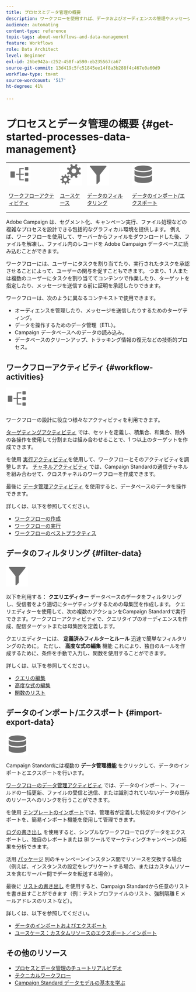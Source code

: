 ```yaml
---
title: プロセスとデータ管理の概要
description: ワークフローを使用すれば、データおよびオーディエンスの管理やメッセージの送信などのプロセスを自動化できます。
audience: automating
content-type: reference
topic-tags: about-workflows-and-data-management
feature: Workflows
role: Data Architect
level: Beginner
exl-id: 26be942a-c252-458f-a590-eb235567ca67
source-git-commit: 13d419c5fc51845ee14f8a3b288f4c467e0a60d9
workflow-type: tm+mt
source-wordcount: '517'
ht-degree: 41%

---
```


# プロセスとデータ管理の概要 {#get-started-processes-data-management}

<table>
<tr>
<td><img src="assets/do-not-localize/icon_workflows.svg" width="60px"><p><a href="#workflow-activities">ワークフローアクティビティ</a></p></td><td><img src="assets/do-not-localize/icon_activities.svg" width="60px"><p><a href="../../automating/using/workflow-created-query-with-complement.md">ユースケース</a></p></td><td><img src="assets/do-not-localize/icon_filter.svg" width="60px"><p><a href="#filter-data">データのフィルタリング</a></p></td>
<td><img src="assets/do-not-localize/icon_manage.svg" width="60px"><p><a href="#import-export-data">データのインポート/エクスポート</a></p></td></tr>
</table>

Adobe Campaign は、セグメント化、キャンペーン実行、ファイル処理などの複雑なプロセスを設計できる包括的なグラフィカル環境を提供します。 例えば、ワークフローを使用して、サーバーからファイルをダウンロードした後、ファイルを解凍し、ファイル内のレコードを Adobe Campaign データベースに読み込むことができます。

ワークフローには、ユーザーにタスクを割り当てたり、実行されたタスクを承認させることによって、ユーザーの関与を促すこともできます。 つまり、1 人または複数のユーザーにタスクを割り当ててコンテンツで作業したり、ターゲットを指定したり、メッセージを送信する前に証明を承認したりできます。

ワークフローは、次のように異なるコンテキストで使用できます。

* オーディエンスを管理したり、メッセージを送信したりするためのターゲティング。
* データを操作するためのデータ管理（ETL）。
* Campaign データベースへのデータの読み込み。
* データベースのクリーンアップ、トラッキング情報の復元などの技術的プロセス。

## ワークフローアクティビティ {#workflow-activities}

<img src="assets/do-not-localize/icon_workflows.svg" width="60px">

ワークフローの設計に役立つ様々なアクティビティを利用できます。

[ターゲティングアクティビティ](../../automating/using/about-targeting-activities.md) では、セットを定義し、積集合、和集合、除外の各操作を使用して分割または組み合わせることで、1 つ以上のターゲットを作成できます。

を使用 [実行アクティビティ](../../automating/using/about-execution-activities.md)を使用して、ワークフローとそのアクティビティを調整します。 [チャネルアクティビティ](../../automating/using/about-channel-activities.md) では、Campaign Standardの通信チャネルを組み合わせて、クロスチャネルのワークフローを作成できます。

最後に [データ管理アクティビティ](../../automating/using/about-data-management-activities.md) を使用すると、データベースのデータを操作できます。

詳しくは、以下を参照してください。

* [ワークフローの作成](../../automating/using/building-a-workflow.md)
* [ワークフローの実行](../../automating/using/about-workflow-execution.md)
* [ワークフローのベストプラクティス](../../automating/using/best-practices-workflows.md)

## データのフィルタリング {#filter-data}

<img src="assets/do-not-localize/icon_filter.svg" width="60px">

以下を利用する： **クエリエディター** データベースのデータをフィルタリングし、受信者をより適切にターゲティングするための母集団を作成します。 クエリエディターを使用して、次の複数のアクションをCampaign Standardで実行できます。ワークフローアクティビティで、クエリタイプのオーディエンスを作成、配信ターゲットまたは母集団を定義します。

クエリエディターには、 **定義済みフィルターとルール** 迅速で簡単なフィルタリングのために。 ただし、 **高度な式の編集** 機能 これにより、独自のルールを作成するために、条件を手動で入力し、関数を使用することができます。

詳しくは、以下を参照してください。

* [クエリの編集](../../automating/using/editing-queries.md)
* [高度な式の編集](../../automating/using/advanced-expression-editing.md)
* [関数のリスト](../../automating/using/list-of-functions.md)

## データのインポート/エクスポート {#import-export-data}

<img src="assets/do-not-localize/icon_manage.svg" width="60px">

Campaign Standardには複数の **データ管理機能** をクリックして、データのインポートとエクスポートを行います。

[ワークフローのデータ管理アクティビティ](../../automating/using/about-data-management-activities.md) では、データのインポート、フィールドの一括更新、ファイルの受信と送信、または識別されていないデータの既存のリソースへのリンクを行うことができます。

を使用 [テンプレートのインポート](../../automating/using/importing-data-with-import-templates.md)では、管理者が定義した特定のタイプのインポートを、簡易インポート機能を使用して管理できます。

[ログの書き出し](../../automating/using/exporting-logs.md) を使用すると、シンプルなワークフローでログデータをエクスポートし、独自のレポートまたは BI ツールでマーケティングキャンペーンの結果を分析できます。

活用 [パッケージ](../../automating/using/managing-packages.md) 別のキャンペーンインスタンス間でリソースを交換する場合（例えば、インスタンスの設定をレプリケートする場合、またはカスタムリソースを含むサーバー間でデータを転送する場合）。

最後に [リストの書き出し](../../automating/using/exporting-lists.md) を使用すると、Campaign Standardから任意のリストを書き出すことができます（例：テストプロファイルのリスト、強制隔離 E メールアドレスのリストなど）。

詳しくは、以下を参照してください。

* [データのインポートおよびエクスポート](../../automating/using/about-data-import-and-export.md)
* [ユースケース：カスタムリソースのエクスポート／インポート](../../automating/using/exporting-importing-custom-resources.md)

## その他のリソース

* [プロセスとデータ管理のチュートリアルビデオ](https://experienceleague.adobe.com/docs/campaign-standard-learn/tutorials/managing-processes-and-data/creating-a-workflow.html?lang=ja)
* [テクニカルワークフロー](../../administration/using/technical-workflows.md)
* [Campaign Standard データモデルの基本を学ぶ](../../developing/using/get-started-data-model.md)
